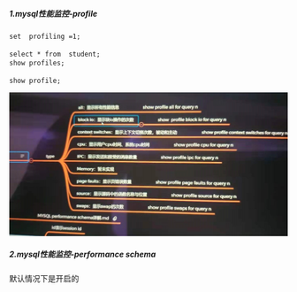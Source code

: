 ##### 1.mysql性能监控-profile

```mysql
set  profiling =1;

select * from  student;
show profiles;

show profile;

```

![20210525145049](mysql调优.assets/20210525145049.jpg)

##### 2.mysql性能监控-performance schema

默认情况下是开启的
